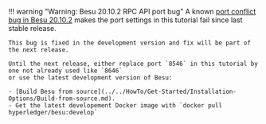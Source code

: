!!! warning "Warning: Besu 20.10.2 RPC API port bug"
    A known [port conflict bug in Besu 20.10.2](https://github.com/hyperledger/besu/issues/1665)
    makes the port settings in this tutorial fail since last stable release.
    
    This bug is fixed in the development version and fix will be part of the next release.
    
    Until the next release, either replace port `8546` in this tutorial by one not already used like `8646`
    or use the latest development version of Besu:
    
    - [Build Besu from source](../../HowTo/Get-Started/Installation-Options/Build-from-source.md).
    - Get the latest developement Docker image with `docker pull hyperledger/besu:develop`
